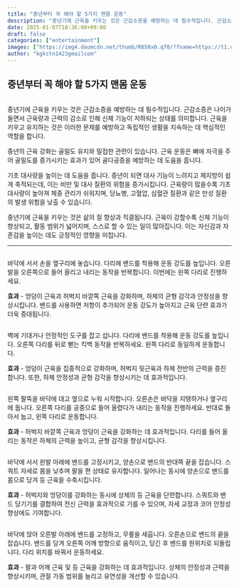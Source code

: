 ```yaml
---
title: "중년부터 꼭 해야 할 5가지 맨몸 운동"
description: "중년기에 근육을 키우는 것은 근감소증을 예방하는 데 필수적입니다. 근감소증은 나이가 들면서 근육량과 근력의 감소로 인해 신체 기능이 저하되는 상태를 의미합니다. 근육을 키우고 유지하는 것은 이러한 문제를 예방하고 독립적인 생활을 지속하는 데 핵심적인 역할을 합니다."
date: 2025-01-07T18:36:00+09:00
draft: false
categories: ["entertainment"]
images: ["https://img4.daumcdn.net/thumb/R658x0.q70/?fname=https://t1.daumcdn.net/news/202501/06/tenbody/20250106173002453fain.jpg", "https://t1.daumcdn.net/news/202501/06/tenbody/20250106173002668nias.gif", "https://t1.daumcdn.net/news/202501/06/tenbody/20250106173002924dwum.gif", "https://t1.daumcdn.net/news/202501/06/tenbody/20250106173003389qwxm.gif", "https://t1.daumcdn.net/news/202501/06/tenbody/20250106173003781wbha.gif"]
author: "kgkstn1423gmailcom"
---
```


<h2 >중년부터 꼭 해야 할 5가지 맨몸 운동</h2> <figure ><img src="https://img4.daumcdn.net/thumb/R658x0.q70/?fname=https://t1.daumcdn.net/news/202501/06/tenbody/20250106173002453fain.jpg" alt=""/></figure> <p>중년기에 근육을 키우는 것은 근감소증을 예방하는 데 필수적입니다. 근감소증은 나이가 들면서 근육량과 근력의 감소로 인해 신체 기능이 저하되는 상태를 의미합니다. 근육을 키우고 유지하는 것은 이러한 문제를 예방하고 독립적인 생활을 지속하는 데 핵심적인 역할을 합니다.</p> <p>중년의 근육 강화는 골밀도 유지와 밀접한 관련이 있습니다. 근육 운동은 뼈에 자극을 주어 골밀도를 증가시키는 효과가 있어 골다공증을 예방하는 데 도움을 줍니다.</p> <p>기초 대사량을 높이는 데 도움을 줍니다. 중년이 되면 대사 기능이 느려지고 체지방이 쉽게 축적되는데, 이는 비만 및 대사 질환의 위험을 증가시킵니다. 근육량이 많을수록 기초 대사량이 높아져 체중 관리가 쉬워지며, 당뇨병, 고혈압, 심혈관 질환과 같은 만성 질환의 발생 위험을 낮출 수 있습니다.</p> <p>중년기에 근육을 키우는 것은 삶의 질 향상과 직결됩니다. 근육이 강할수록 신체 기능이 향상되고, 활동 범위가 넓어지며, 스스로 할 수 있는 일이 많아집니다. 이는 자신감과 자존감을 높이는 데도 긍정적인 영향을 미칩니다.</p> <hr /> <figure ><img src="https://t1.daumcdn.net/news/202501/06/tenbody/20250106173002668nias.gif" alt=""/></figure> <p>바닥에 서서 손을 옆구리에 놓습니다. 다리에 밴드를 착용해 운동 강도를 높입니다. 오른발을 오른쪽으로 들어 올리고 내리는 동작을 반복합니다. 이번에는 왼쪽 다리로 진행하세요.</p> <p><strong>효과</strong> - 엉덩이 근육과 허벅지 바깥쪽 근육을 강화하며, 하체의 균형 감각과 안정성을 향상시킵니다. 밴드를 사용하면 저항이 추가되어 운동 강도가 높아지고 근육 단련 효과가 더욱 증대됩니다.</p> <figure ><img src="https://t1.daumcdn.net/news/202501/06/tenbody/20250106173002924dwum.gif" alt=""/></figure> <p>벽에 기대거나 안정적인 도구를 잡고 섭니다. 다리에 밴드를 착용해 운동 강도를 높입니다. 오른쪽 다리를 뒤로 뻗는 킥백 동작을 반복하세요. 왼쪽 다리로 동일하게 운동합니다.</p> <p><strong>효과</strong> - 엉덩이 근육을 집중적으로 강화하며, 허벅지 뒷근육과 하체 전반의 근력을 증진합니다. 또한, 하체 안정성과 균형 감각을 향상시키는 데 효과적입니다.</p> <figure ><img src="https://t1.daumcdn.net/news/202501/06/tenbody/20250106173003389qwxm.gif" alt=""/></figure> <p>왼쪽 팔뚝을 바닥에 대고 옆으로 누워 시작합니다. 오른손은 바닥을 지탱하거나 옆구리에 둡니다. 오른쪽 다리를 공중으로 들어 올렸다가 내리는 동작을 진행하세요. 반대로 돌아서 눕고, 왼쪽 다리로 운동합니다.</p> <p><strong>효과</strong> - 허벅지 바깥쪽 근육과 엉덩이 근육을 강화하는 데 효과적입니다. 다리를 들어 올리는 동작은 하체의 근력을 높이고, 균형 감각을 향상시킵니다.</p> <figure ><img src="https://t1.daumcdn.net/news/202501/06/tenbody/20250106173003781wbha.gif" alt=""/></figure> <p>바닥에 서서 왼발 아래에 밴드를 고정시키고, 양손으로 밴드의 반대쪽 끝을 잡습니다. 스쿼트 자세로 몸을 낮추며 팔을 편 상태로 유지합니다. 일어나는 동시에 양손으로 밴드를 몸으로 당겨 등 근육을 수축시킵니다.</p> <p><strong>효과</strong> - 허벅지와 엉덩이를 강화하는 동시에 상체의 등 근육을 단련합니다. 스쿼트와 밴드 당기기를 결합하여 전신 근력을 효과적으로 기를 수 있으며, 자세 교정과 코어 안정성 향상에도 기여합니다.</p> <figure ><img src="https://t1.daumcdn.net/news/202501/06/tenbody/20250106173004128pbut.gif" alt=""/></figure> <p>바닥에 앉아 오른발 아래에 밴드를 고정하고, 무릎을 세웁니다. 오른손으로 밴드의 끝을 잡습니다. 밴드를 당겨 오른쪽 어깨 방향으로 움직이고, 당긴 후 밴드를 원위치로 되돌립니다. 다리 위치를 바꿔서 운동하세요.</p> <p><strong>효과</strong> - 팔과 어깨 근육 및 등 근육을 강화하는 데 효과적입니다. 상체의 안정성과 근력을 향상시키며, 관절 가동 범위를 늘리고 유연성을 개선할 수 있습니다.</p>